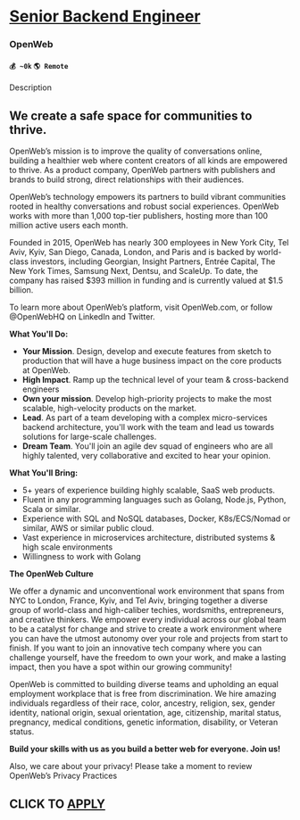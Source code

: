 # [Senior Backend Engineer](https://www.remotewlb.com/apply/senior-backend-engineer-85884)  
### OpenWeb  
#### `💰 ~0k` `🌎 Remote`  

Description

## **We create a safe space for communities to thrive.**

OpenWeb’s mission is to improve the quality of conversations online, building a healthier web where content creators of all kinds are empowered to thrive. As a product company, OpenWeb partners with publishers and brands to build strong, direct relationships with their audiences.

OpenWeb’s technology empowers its partners to build vibrant communities rooted in healthy conversations and robust social experiences. OpenWeb works with more than 1,000 top-tier publishers, hosting more than 100 million active users each month.

Founded in 2015, OpenWeb has nearly 300 employees in New York City, Tel Aviv, Kyiv, San Diego, Canada, London, and Paris and is backed by world-class investors, including Georgian, Insight Partners, Entrée Capital, The New York Times, Samsung Next, Dentsu, and ScaleUp. To date, the company has raised $393 million in funding and is currently valued at $1.5 billion.

To learn more about OpenWeb’s platform, visit OpenWeb.com, or follow @OpenWebHQ on LinkedIn and Twitter.

**What You'll Do:**

  * **Your Mission**. Design, develop and execute features from sketch to production that will have a huge business impact on the core products at OpenWeb. 
  * **High Impact**. Ramp up the technical level of your team & cross-backend engineers 
  * **Own your mission**. Develop high-priority projects to make the most scalable, high-velocity products on the market.
  * **Lead**. As part of a team developing with a complex micro-services backend architecture, you'll work with the team and lead us towards solutions for large-scale challenges.
  * **Dream Team**. You'll join an agile dev squad of engineers who are all highly talented, very collaborative and excited to hear your opinion.

  
  

**What You'll Bring:**

  * 5+ years of experience building highly scalable, SaaS web products.
  * Fluent in any programming languages such as Golang, Node.js, Python, Scala or similar.
  * Experience with SQL and NoSQL databases, Docker, K8s/ECS/Nomad or similar, AWS or similar public cloud.
  * Vast experience in microservices architecture, distributed systems & high scale environments
  * Willingness to work with Golang

**The OpenWeb Culture**

We offer a dynamic and unconventional work environment that spans from NYC to London, France, Kyiv, and Tel Aviv, bringing together a diverse group of world-class and high-caliber techies, wordsmiths, entrepreneurs, and creative thinkers. We empower every individual across our global team to be a catalyst for change and strive to create a work environment where you can have the utmost autonomy over your role and projects from start to finish. If you want to join an innovative tech company where you can challenge yourself, have the freedom to own your work, and make a lasting impact, then you have a spot within our growing community!

OpenWeb is committed to building diverse teams and upholding an equal employment workplace that is free from discrimination. We hire amazing individuals regardless of their race, color, ancestry, religion, sex, gender identity, national origin, sexual orientation, age, citizenship, marital status, pregnancy, medical conditions, genetic information, disability, or Veteran status.

**Build your skills with us as you build a better web for everyone. Join us!**

Also, we care about your privacy! Please take a moment to review OpenWeb’s Privacy Practices

  
  

  
## CLICK TO [APPLY](https://www.remotewlb.com/apply/senior-backend-engineer-85884)

